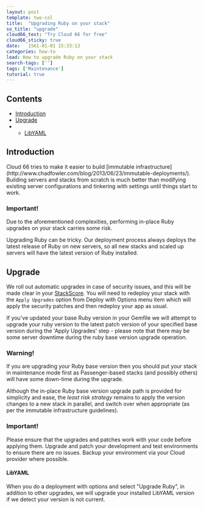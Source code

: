 ```yaml
---
layout: post
template: two-col
title:  "Upgrading Ruby on your stack"
so_title: "upgrade"
cloud66_text: "Try Cloud 66 for free"
cloud66_sticky: true
date:   1561-01-01 15:33:13
categories: how-to
lead: How to upgrade Ruby on your stack
search-tags: ['']
tags: ['Maintenance']
tutorial: true
---
```


<h2>Contents</h2>
<ul class="page-toc">
	<li>
		<a href="#intro">Introduction</a>
	</li>
	<li>
		<a href="#upgrade">Upgrade</a>
	</li>
			<li>
                <ul>
                <li><a href="#libyaml">LibYAML</a></li>
                </ul>
            </li>
</ul>

<h2 id="intro">Introduction</h2>
Cloud 66 tries to make it easier to build [immutable infrastructure](http://www.chadfowler.com/blog/2013/06/23/immutable-deployments/). Building servers and stacks from scratch is much better than modifying existing server configurations and tinkering with settings until things start to work.

<div class="notice notice-danger">
    <h3>Important!</h3>
    <p>Due to the aforementioned complexities, performing in-place Ruby upgrades on your stack carries some risk.</p>
</div>

Upgrading Ruby can be tricky. Our deployment process always deploys the latest release of Ruby on new servers, so all new stacks and scaled up servers will have the latest version of Ruby installed.

<h2 id="upgrade">Upgrade</h2>

We roll out automatic upgrades in case of security issues, and this will be made clear in your [StackScore](/stack-features/stackscore.html). You will need to redeploy your stack with the `Apply Upgrades` option from Deploy with Options menu item which will apply the security patches and then redeploy your app as usual.

If you've updated your base Ruby version in your Gemfile we will attempt to upgrade your ruby version to the latest patch version of your specified base version during the 'Apply Upgrades' step - please note that there may be some server downtime during the ruby base version upgrade operation.

<div class="notice notice-danger">
    <h3>Warning!</h3>
    <p>If you are upgrading your Ruby base version then you should put your stack in maintenance mode first as Passenger-based stacks (and possibly others) will have some down-time during the upgrade.</p>
</div>
<p>Although the in-place Ruby base version upgrade path is provided for simplicity and ease, the <i>least risk strategy</i> remains to apply the version changes to a new stack in parallel, and switch over when appropriate (as per the immutable infrastructure guidelines).</p>
<div class="notice notice-danger">
    <h3>Important!</h3>
    <p>Please ensure that the upgrades and patches work with your code before applying them. Upgrade and patch your development and test environments to ensure there are no issues. Backup your environment via your Cloud provider where possible.</p>
</div>

<h4 id="libyaml">LibYAML</h4>
When you do a deployment with options and select "Upgrade Ruby”, in addition to other upgrades, we will upgrade your installed LibYAML version if we detect your version is not current.